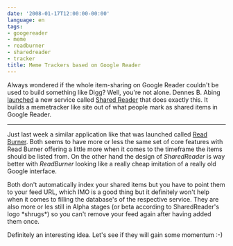 ```yaml
---
date: '2008-01-17T12:00:00-00:00'
language: en
tags:
- googereader
- meme
- readburner
- sharedreader
- tracker
title: Meme Trackers based on Google Reader
---
```



Always wondered if the whole item-sharing on Google Reader couldn't be used
to build something like Digg? Well, you're not alone. Dennes B. Abing [launched](http://mashable.com/2008/01/16/sharedreader/) a new service called [Shared Reader](http://sharedreader.dennesabing.com/) that does exactly this. It builds a memetracker like site out of what people mark as shared items in Google Reader. 

-------------------------------

Just last week a similar application like that was launched called [Read Burner](http://www.readburner.com/). Both seems to have more or less the same set of core features with Read Burner offering a little more when it comes to the timeframe the items should be listed from. On the other hand the design of *SharedReader* is way better with *ReadBurner* looking like a really cheap imitation of a really old Google interface.

Both don't automatically index your shared items but you have to point them to your feed URL, which IMO is a good thing but it definitely won't help when it comes to filling the database's of the respective service. They are also more or les still in Alpha stages (or beta according to SharedReader's logo \*shrugs\*) so you can't remove your feed again after having added them once. 

Definitely an interesting idea. Let's see if they will gain some momentum :-)